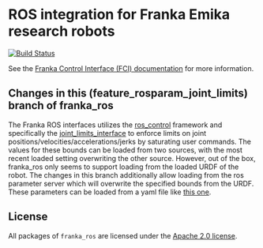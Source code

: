 # ROS integration for Franka Emika research robots

[![Build Status][travis-status]][travis]

See the [Franka Control Interface (FCI) documentation][fci-docs] for more information.

## Changes in this (feature_rosparam_joint_limits) branch of franka_ros
The Franka ROS interfaces utilizes the [ros_control](http://wiki.ros.org/ros_control) framework and specifically the [joint_limits_interface](http://docs.ros.org/en/melodic/api/joint_limits_interface/html/c++/index.html) to enforce limits on joint positions/velocities/accelerations/jerks by saturating user commands. The values for these bounds can be loaded from two sources, with the most recent loaded setting overwriting the other source. However, out of the box, franka_ros only seems to support loading from the loaded URDF of the robot. The changes in this branch additionally allow loading from the ros parameter server which will overwrite the specified bounds from the URDF. These parameters can be loaded from a yaml file like [this one](https://github.com/leonmkim/franka_ros_interface/blob/40a92d82777295ff0e1c722bba6601aedde8e69a/franka_interface/config/robot_config.yaml#L5).        

## License

All packages of `franka_ros` are licensed under the [Apache 2.0 license][apache-2.0].

[apache-2.0]: https://www.apache.org/licenses/LICENSE-2.0.html
[fci-docs]: https://frankaemika.github.io/docs
[travis-status]: https://travis-ci.org/frankaemika/franka_ros.svg?branch=kinetic-devel
[travis]: https://travis-ci.org/frankaemika/franka_ros

